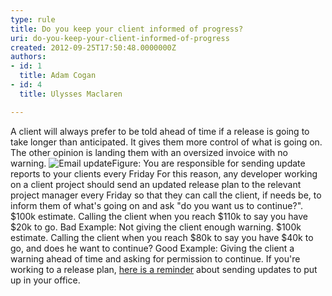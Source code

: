 ```yaml
---
type: rule
title: Do you keep your client informed of progress?
uri: do-you-keep-your-client-informed-of-progress
created: 2012-09-25T17:50:48.0000000Z
authors:
- id: 1
  title: Adam Cogan
- id: 4
  title: Ulysses Maclaren

---
```


 
A client will always prefer to be told ahead of time if a release is going to take longer than anticipated. It gives them more control of what is going on. The other opinion is landing them with an oversized invoice with no warning.
 ![Email update](/Management/Rules-to-Better-Software-Consultants-Working-in-a-Team/PublishingImages/email-update.jpg)Figure: You are responsible for sending update reports to your clients every Friday
For this reason, any developer working on a client project should send an updated release plan to the relevant project manager every Friday so that they can call the client, if needs be, to inform them of what's going on and ask "do you want us to continue?".
$100k estimate. Calling the client when you reach $110k to say you have $20k to go. Bad Example: Not giving the client enough warning. $100k estimate. Calling the client when you reach $80k to say you have $40k to go, and does he want to continue? Good Example: Giving the client a warning ahead of time and asking for permission to continue. 
If you're working to a release plan, [here is a reminder](http&#58;//www.ssw.com.au/ssw/Standards/Rules/Images/fridaySign.jpg) about sending updates to put up in your office.


